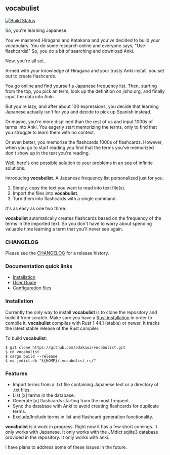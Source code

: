 vocabulist
------------

[![Build Status](https://travis-ci.org/odakaui/vocabulist.svg?branch=master)](https://travis-ci.org/github/odakaui/vocabulist)

So, you're learning Japanese.

You've mastered Hiragana and Katakana and you've decided to build your vocabulary.
You do some research online and everyone says, "Use flashcards!"
So, you do a bit of searching and download Anki.

Now, you're all set.

Armed with your knowledge of Hiragana and your trusty Anki install, you set out to create flashcards.

You go online and find yourself a Japanese frequency list. 
Then, starting from the top, you pick an term, look up the definition on jisho.org, and finally input the data into Anki.

But you're lazy, and after about 100 expressions, you decide that learning Japanese actually isn't for you and decide to pick up Spanish instead.

Or maybe, you're more displined than the rest of us and input 1000s of terms into Anki.
You eagerly start memorizing the terms, only to find that you struggle to learn them with no context.

Or even better, you memorize the flashcards 1000s of flashcards. 
However, when you go to start reading you find that the terms you've memorized don't show up in the text you're reading.

Well, here's one possible solution to your problems in an sea of infinite solutions.

Introducing __vocabulist__.
A Japanese frequency list personalized just for you.

1. Simply, copy the text you want to read into text file(s). 
2. Import the files into __vocabulist__.
3. Turn them into flashcards with a single command.

It's as easy as one two three.

__vocabulist__ automatically creates flashcards based on the frequency of the terms in the imported text. 
So you don't have to worry about spending valuable time learning a term that you'll never see again.

### CHANGELOG

Please see the [CHANGELOG](CHANGELOG.md) for a release history.

### Documentation quick links

* [Installation](#installation)
* [User Guide](GUIDE.md)
* [Configuration files](GUIDE.md#configuration-file)

### Installation

Currently the only way to install __vocabulist__ is to clone the repository and build it from scratch.
Make sure you have a [Rust installation](https://www.rust-lang.org/) in order to compile it.
__vocabulist__ compiles with Rust 1.44.1 (stable) or newer.
It tracks the latest stable release of the Rust compiler.

To build __vocabulist__:

```
$ git clone https://github.com/odakaui/vocabulist.git
$ cd vocabulist
$ cargo build --release
$ mv jmdict.db "${HOME}/.vocabulist_rs/"
```

### Features

* Import terms from a .txt file containing Japanese text or a directory of .txt files.
* List [x] terms in the database.
* Generate [x] flashcards starting from the most frequent.
* Sync the database with Anki to avoid creating flashcards for duplicate terms.
* Exclude/Include terms in list and flashcard generation functionality.

__vocabulist__ is a work in progress. 
Right now it has a few short comings. 
It only works with Japanese.
It only works with the JMdict sqlite3 database provided in the repository.
It only works with anki.

I have plans to address some of these issues in the future.

